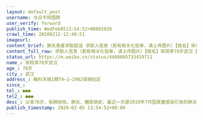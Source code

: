 ```yaml
---
layout: default_post
username: 与众不同围脖
user_verify: forward
publish_time: WedFeb0513:54:52+08002020
crawl_time: 20200212-12:40:51
imageurl: 
content_brief: 肺炎患者求助超话 求助人信息（若有相关化验单，请上传图片）【姓名】宋现亭   76岁  武汉   【年龄】76岁【所在城市】武汉【所在小区、社区】融科天城1期T4—2—2902  貨捐社区  【患病时间】【联系方式】●●●【其他紧急联系人】●●●【病情描述】 父亲76岁，有肺结核、肺炎 ...全文
content_full_raw: 求助人信息（若有相关化验单，请上传图片）【姓名】宋现亭76岁武汉【年龄】76岁【所在城市】武汉【所在小区、社区】融科天城1期T4—2—2902貨捐社区【患病时间】【联系方式】●●●【其他紧急联系人】●●●【病情描述】父亲76岁，有肺结核、肺炎、糖尿病史，最近一次是2019年7月因真菌感染引发的肺炎在同济住院治疗一个月。2020年1月13日开始有感冒症状，21日晚发热，初诊为细菌性肺炎（因胸部CT情况复杂，依据抽血化验单初步判断），打消炎针五天期间均未发热；1月26日改口服药后，1月29日晚开始发烧，至今2月5日已连续8天，前三天最高38度，近几天最高39.4度，2月2日复查，诊断为重症肺炎（由血项指标看是细菌感染），需马上住院进行针对性治疗，但非常时期，第一步需要进行核酸检测，排除不是新型肺炎才能收治入正常呼吸内科。核酸检测已经在社区报备排队，但名额有限，不能确定检测时间！父亲病情再拖延下去随时会有生命危险！父亲这次症状和7月份真菌感染性肺炎高度吻合，也多方咨询医生，大概率是旧病，只需核酸检测排除新型肺炎，完成入院流程即可！求助求助！
status_url: https://m.weibo.cn/status/4468605733419711
name_: 宋现亭76岁武汉
age_: 76岁
city_: 武汉
address_: 融科天城1期T4—2—2902貨捐社区
since_: 
tel_: ●●●
tel2_: ●●●
desc_: 父亲76岁，有肺结核、肺炎、糖尿病史，最近一次是2019年7月因真菌感染引发的肺炎在同济住院治疗一个月。2020年1月13日开始有感冒症状，21日晚发热，初诊为细菌性肺炎（因胸部CT情况复杂，依据抽血化验单初步判断），打消炎针五天期间均未发热；1月26日改口服药后，1月29日晚开始发烧，至今2月5日已连续8天，前三天最高38度，近几天最高39.4度，2月2日复查，诊断为重症肺炎（由血项指标看是细菌感染），需马上住院进行针对性治疗，但非常时期，第一步需要进行核酸检测，排除不是新型肺炎才能收治入正常呼吸内科。核酸检测已经在社区报备排队，但名额有限，不能确定检测时间！父亲病情再拖延下去随时会有生命危险！父亲这次症状和7月份真菌感染性肺炎高度吻合，也多方咨询医生，大概率是旧病，只需核酸检测排除新型肺炎，完成入院流程即可！求助求助！
publish_timestamp: 2020-02-05 13:54:52+08:00
---
```

